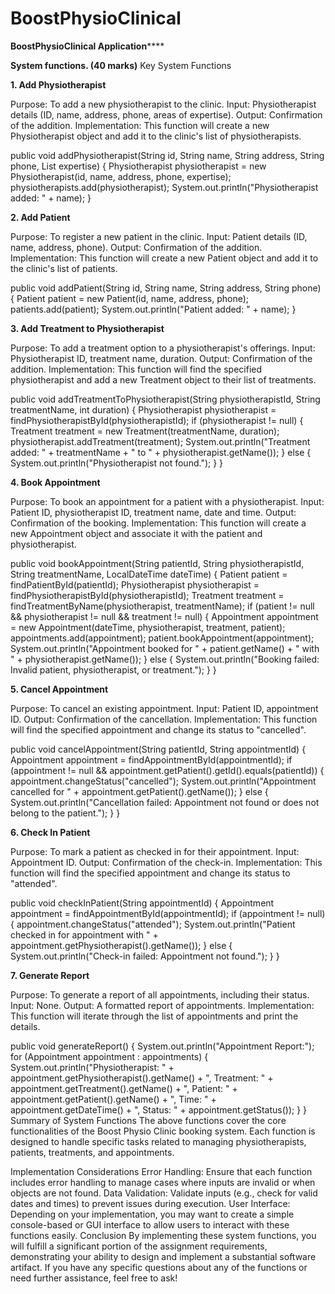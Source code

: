 # BoostPhysioClinical
**BoostPhysioClinical Application******


**System functions. (40 marks)**
Key System Functions

**1. Add Physiotherapist** 

Purpose: To add a new physiotherapist to the clinic.
Input: Physiotherapist details (ID, name, address, phone, areas of expertise).
Output: Confirmation of the addition.
Implementation: This function will create a new Physiotherapist object and add it to the clinic's list of physiotherapists.

 
public void addPhysiotherapist(String id, String name, String address, String phone, List<String> expertise) {
    Physiotherapist physiotherapist = new Physiotherapist(id, name, address, phone, expertise);
    physiotherapists.add(physiotherapist);
    System.out.println("Physiotherapist added: " + name);
}


**2. Add Patient**

Purpose: To register a new patient in the clinic.
Input: Patient details (ID, name, address, phone).
Output: Confirmation of the addition.
Implementation: This function will create a new Patient object and add it to the clinic's list of patients.
 
 
public void addPatient(String id, String name, String address, String phone) {
    Patient patient = new Patient(id, name, address, phone);
    patients.add(patient);
    System.out.println("Patient added: " + name);
}

**3. Add Treatment to Physiotherapist**

Purpose: To add a treatment option to a physiotherapist's offerings.
Input: Physiotherapist ID, treatment name, duration.
Output: Confirmation of the addition.
Implementation: This function will find the specified physiotherapist and add a new Treatment object to their list of treatments.

 
public void addTreatmentToPhysiotherapist(String physiotherapistId, String treatmentName, int duration) {
    Physiotherapist physiotherapist = findPhysiotherapistById(physiotherapistId);
    if (physiotherapist != null) {
        Treatment treatment = new Treatment(treatmentName, duration);
        physiotherapist.addTreatment(treatment);
        System.out.println("Treatment added: " + treatmentName + " to " + physiotherapist.getName());
    } else {
        System.out.println("Physiotherapist not found.");
    }
}

**4. Book Appointment**

Purpose: To book an appointment for a patient with a physiotherapist.
Input: Patient ID, physiotherapist ID, treatment name, date and time.
Output: Confirmation of the booking.
Implementation: This function will create a new Appointment object and associate it with the patient and physiotherapist.
 
 
public void bookAppointment(String patientId, String physiotherapistId, String treatmentName, LocalDateTime dateTime) {
    Patient patient = findPatientById(patientId);
    Physiotherapist physiotherapist = findPhysiotherapistById(physiotherapistId);
    Treatment treatment = findTreatmentByName(physiotherapist, treatmentName);
    if (patient != null && physiotherapist != null && treatment != null) {
        Appointment appointment = new Appointment(dateTime, physiotherapist, treatment, patient);
        appointments.add(appointment);
        patient.bookAppointment(appointment);
        System.out.println("Appointment booked for " + patient.getName() + " with " + physiotherapist.getName());
    } else {
        System.out.println("Booking failed: Invalid patient, physiotherapist, or treatment.");
    }
}

**5. Cancel Appointment**

Purpose: To cancel an existing appointment.
Input: Patient ID, appointment ID.
Output: Confirmation of the cancellation.
Implementation: This function will find the specified appointment and change its status to "cancelled".
 
 
public void cancelAppointment(String patientId, String appointmentId) {
    Appointment appointment = findAppointmentById(appointmentId);
    if (appointment != null && appointment.getPatient().getId().equals(patientId)) {
        appointment.changeStatus("cancelled");
        System.out.println("Appointment cancelled for " + appointment.getPatient().getName());
    } else {
        System.out.println("Cancellation failed: Appointment not found or does not belong to the patient.");
    }
}

**6. Check In Patient**

Purpose: To mark a patient as checked in for their appointment.
Input: Appointment ID.
Output: Confirmation of the check-in.
Implementation: This function will find the specified appointment and change its status to "attended".
 
 
public void checkInPatient(String appointmentId) {
    Appointment appointment = findAppointmentById(appointmentId);
    if (appointment != null) {
        appointment.changeStatus("attended");
        System.out.println("Patient checked in for appointment with " + appointment.getPhysiotherapist().getName());
    } else {
        System.out.println("Check-in failed: Appointment not found.");
    }
}

**7. Generate Report**

Purpose: To generate a report of all appointments, including their status.
Input: None.
Output: A formatted report of appointments.
Implementation: This function will iterate through the list of appointments and print the details.
 
 
public void generateReport() {
    System.out.println("Appointment Report:");
    for (Appointment appointment : appointments) {
        System.out.println("Physiotherapist: " + appointment.getPhysiotherapist().getName() +
                           ", Treatment: " + appointment.getTreatment().getName() +
                           ", Patient: " + appointment.getPatient().getName() +
                           ", Time: " + appointment.getDateTime() +
                           ", Status: " + appointment.getStatus());
    }
}
Summary of System Functions
The above functions cover the core functionalities of the Boost Physio Clinic booking system. Each function is designed to handle specific tasks related to managing physiotherapists, patients, treatments, and appointments.

Implementation Considerations
Error Handling: Ensure that each function includes error handling to manage cases where inputs are invalid or when objects are not found.
Data Validation: Validate inputs (e.g., check for valid dates and times) to prevent issues during execution.
User Interface: Depending on your implementation, you may want to create a simple console-based or GUI interface to allow users to interact with these functions easily.
Conclusion
By implementing these system functions, you will fulfill a significant portion of the assignment requirements, demonstrating your ability to design and implement a substantial software artifact. If you have any specific questions about any of the functions or need further assistance, feel free to ask!
